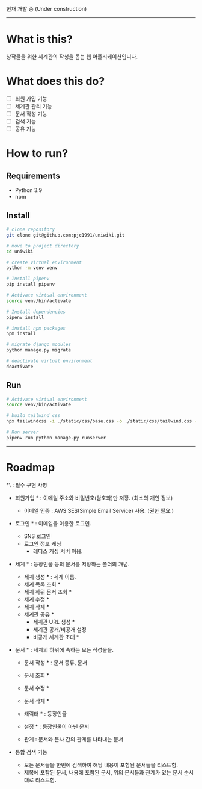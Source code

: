 현재 개발 중 (Under construction)

---

# What is this?

창작물을 위한 세계관의 작성을 돕는 웹 어플리케이션입니다.

# What does this do?

- [ ] 회원 가입 기능
- [ ] 세계관 관리 기능
- [ ] 문서 작성 기능
- [ ] 검색 기능
- [ ] 공유 기능

# How to run?

## Requirements

- Python 3.9
- npm

## Install

```Bash
# clone repository
git clone git@github.com:pjc1991/uniwiki.git

# move to project directory
cd uniwiki

# create virtual environment
python -m venv venv

# Install pipenv
pip install pipenv

# Activate virtual environment
source venv/bin/activate

# Install dependencies
pipenv install

# install npm packages
npm install

# migrate django modules
python manage.py migrate

# deactivate virtual environment
deactivate
```

## Run

```Bash
# Activate virtual environment
source venv/bin/activate

# build tailwind css
npx tailwindcss -i ./static/css/base.css -o ./static/css/tailwind.css --watch

# Run server
pipenv run python manage.py runserver
```

---

# Roadmap

\*\ : 필수 구현 사항

- 회원가입 * : 이메일 주소와 비밀번호(암호화)만 저장. (최소의 개인 정보)
    - 이메일 인증 : AWS SES(Simple Email Service) 사용. (권한 필요.)
- 로그인 * : 이메일을 이용한 로그인.
    - SNS 로그인
    - 로그인 정보 캐싱
        - 레디스 캐싱 서버 이용.
- 세계 * : 등장인물 등의 문서를 저장하는 폴더의 개념.
    - 세계 생성 * : 세계 이름.
    - 세계 목록 조회 *
    - 세계 하위 문서 조회 *
    - 세계 수정 *
    - 세계 삭제 *
    - 세계관 공유 *
        - 세계관 URL 생성 *
        - 세계관 공개/비공개 설정
        - 비공개 세계관 초대 *
- 문서 * : 세계의 하위에 속하는 모든 작성물들.
    - 문서 작성 * : 문서 종류, 문서
    - 문서 조회 *
    - 문서 수정 *
    - 문서 삭제 *

    - 캐릭터 * : 등장인물
    - 설정 * : 등장인물이 아닌 문서
    - 관계 : 문서와 문사 간의 관계를 나타내는 문서

- 통합 검색 기능
    - 모든 문서들을 한번에 검색하여 해당 내용이 포함된 문서들을 리스트함.
    - 제목에 포함된 문서, 내용에 포함된 문서, 위의 문서들과 관계가 있는 문서 순서대로 리스트함.
